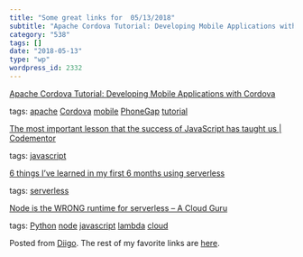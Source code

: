 ```yaml
---
title: "Some great links for  05/13/2018"
subtitle: "Apache Cordova Tutorial: Developing Mobile Applications with Cordova"
category: "538"
tags: []
date: "2018-05-13"
type: "wp"
wordpress_id: 2332
---
```

[Apache Cordova Tutorial: Developing Mobile Applications with Cordova](https://www.toptal.com/mobile/developing-mobile-applications-with-apache-cordova?utm_campaign=Toptal%20Engineering%20Blog&utm_source=hs_email&utm_medium=email&utm_content=62780212&_hsenc=p2ANqtz-9-z378Np046jyA8inm4YyPqLUGoS6gQIPE23M_yJEFAKuaYAcceJ4dajr6xkn4TRf4l8gU8dqeTZqqoYWtI5xDIg2RCg&_hsmi=62780212) 

 tags: [apache](https://www.diigo.com/user/pitosalas/apache) [Cordova](https://www.diigo.com/user/pitosalas/Cordova) [mobile](https://www.diigo.com/user/pitosalas/mobile) [PhoneGap](https://www.diigo.com/user/pitosalas/PhoneGap) [tutorial](https://www.diigo.com/user/pitosalas/tutorial)

 [The most important lesson that the success of JavaScript has taught us | Codementor](https://www.codementor.io/remohjansen/the-most-important-lesson-that-the-success-of-javascript-has-taught-us-jbmbf1vzg?utm_content=posts&utm_source=sendgrid&utm_medium=email&utm_term=post-jbmbf1vzg&utm_campaign=newsletter20180509) 

 tags: [javascript](https://www.diigo.com/user/pitosalas/javascript)

 [6 things I’ve learned in my first 6 months using serverless](https://read.acloud.guru/six-months-of-serverless-lessons-learned-f6da86a73526) 

 tags: [serverless](https://www.diigo.com/user/pitosalas/serverless)

 [Node is the WRONG runtime for serverless – A Cloud Guru](https://read.acloud.guru/node-is-the-wrong-runtime-for-serverless-jk-c69595f6a8eb) 

 tags: [Python](https://www.diigo.com/user/pitosalas/Python) [node](https://www.diigo.com/user/pitosalas/node) [javascript](https://www.diigo.com/user/pitosalas/javascript) [lambda](https://www.diigo.com/user/pitosalas/lambda) [cloud](https://www.diigo.com/user/pitosalas/cloud)

Posted from [Diigo](https://www.diigo.com). The rest of my favorite links are [here](https://www.diigo.com/user/pitosalas).